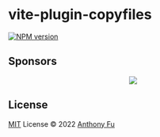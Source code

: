 # vite-plugin-copyfiles

[![NPM version](https://img.shields.io/npm/v/vite-plugin-copyfiles?color=a1b858&label=)](https://www.npmjs.com/package/vite-plugin-copyfiles)

## Sponsors

<p align="center">
  <a href="https://cdn.jsdelivr.net/gh/antfu/static/sponsors.svg">
    <img src='https://cdn.jsdelivr.net/gh/antfu/static/sponsors.svg'/>
  </a>
</p>

## License

[MIT](./LICENSE) License © 2022 [Anthony Fu](https://github.com/antfu)
